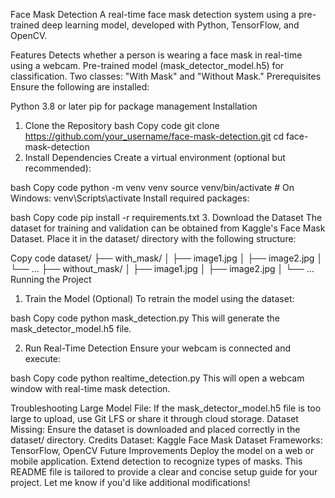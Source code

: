 Face Mask Detection
A real-time face mask detection system using a pre-trained deep learning model, developed with Python, TensorFlow, and OpenCV.

Features
Detects whether a person is wearing a face mask in real-time using a webcam.
Pre-trained model (mask_detector_model.h5) for classification.
Two classes: "With Mask" and "Without Mask."
Prerequisites
Ensure the following are installed:

Python 3.8 or later
pip for package management
Installation
1. Clone the Repository
bash
Copy code
git clone https://github.com/your_username/face-mask-detection.git
cd face-mask-detection
2. Install Dependencies
Create a virtual environment (optional but recommended):

bash
Copy code
python -m venv venv
source venv/bin/activate  # On Windows: venv\Scripts\activate
Install required packages:

bash
Copy code
pip install -r requirements.txt
3. Download the Dataset
The dataset for training and validation can be obtained from Kaggle's Face Mask Dataset. Place it in the dataset/ directory with the following structure:

Copy code
dataset/
├── with_mask/
│   ├── image1.jpg
│   ├── image2.jpg
│   └── ...
├── without_mask/
│   ├── image1.jpg
│   ├── image2.jpg
│   └── ...
Running the Project
1. Train the Model (Optional)
To retrain the model using the dataset:

bash
Copy code
python mask_detection.py
This will generate the mask_detector_model.h5 file.

2. Run Real-Time Detection
Ensure your webcam is connected and execute:

bash
Copy code
python realtime_detection.py
This will open a webcam window with real-time mask detection.

Troubleshooting
Large Model File: If the mask_detector_model.h5 file is too large to upload, use Git LFS or share it through cloud storage.
Dataset Missing: Ensure the dataset is downloaded and placed correctly in the dataset/ directory.
Credits
Dataset: Kaggle Face Mask Dataset
Frameworks: TensorFlow, OpenCV
Future Improvements
Deploy the model on a web or mobile application.
Extend detection to recognize types of masks.
This README file is tailored to provide a clear and concise setup guide for your project. Let me know if you'd like additional modifications!
